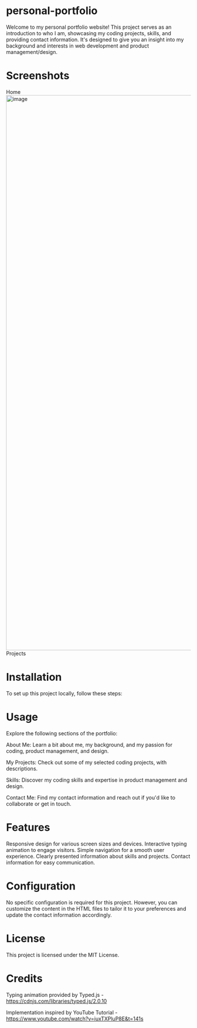 # personal-portfolio

Welcome to my personal portfolio website! This project serves as an introduction to who I am, showcasing my coding projects, skills, and providing contact information. It's designed to give you an insight into my background and interests in web development and product management/design.

# Screenshots
Home
<img width="1514" alt="image" src="https://github.com/senay-tilahun/personal-portfolio/assets/116685542/086bcaf8-6d80-4dd6-b37e-2b6b5ae14bf4">
Projects



# Installation

To set up this project locally, follow these steps:

# Usage

Explore the following sections of the portfolio:

About Me: Learn a bit about me, my background, and my passion for coding, product management, and design.

My Projects: Check out some of my selected coding projects, with descriptions.

Skills: Discover my coding skills and expertise in product management and design.

Contact Me: Find my contact information and reach out if you'd like to collaborate or get in touch.

# Features

Responsive design for various screen sizes and devices.
Interactive typing animation to engage visitors.
Simple navigation for a smooth user experience.
Clearly presented information about skills and projects.
Contact information for easy communication.

# Configuration

No specific configuration is required for this project. However, you can customize the content in the HTML files to tailor it to your preferences and update the contact information accordingly.

# License

This project is licensed under the MIT License.

# Credits

Typing animation provided by Typed.js - https://cdnjs.com/libraries/typed.js/2.0.10

Implementation inspired by YouTube Tutorial - https://www.youtube.com/watch?v=iuxTXPluP8E&t=141s
